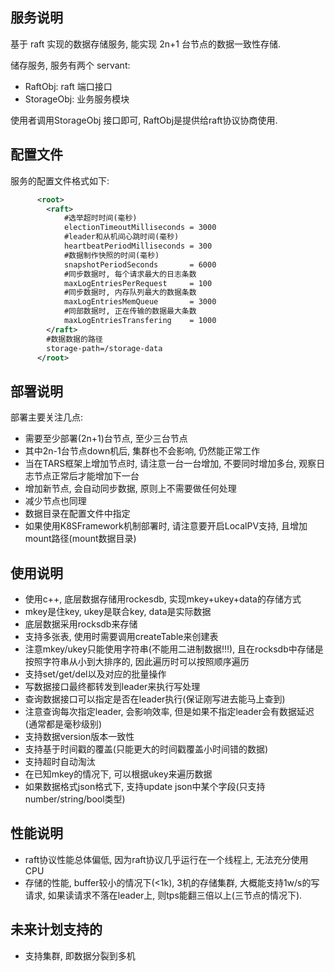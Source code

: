 ## 服务说明

基于 raft 实现的数据存储服务, 能实现 2n+1 台节点的数据一致性存储.

储存服务, 服务有两个 servant:

- RaftObj: raft 端口接口
- StorageObj: 业务服务模块

使用者调用StorageObj 接口即可, RaftObj是提供给raft协议协商使用.

## 配置文件

服务的配置文件格式如下:
```xml
      <root>
        <raft>
            #选举超时时间(毫秒) 
            electionTimeoutMilliseconds = 3000
            #leader和从机间心跳时间(毫秒)
            heartbeatPeriodMilliseconds = 300
            #数据制作快照的时间(毫秒)
            snapshotPeriodSeconds       = 6000
            #同步数据时, 每个请求最大的日志条数
            maxLogEntriesPerRequest     = 100
            #同步数据时, 内存队列最大的数据条数
            maxLogEntriesMemQueue       = 3000
            #同部数据时, 正在传输的数据最大条数
            maxLogEntriesTransfering    = 1000
        </raft>
        #数据数据的路径
        storage-path=/storage-data
      </root>
```

## 部署说明

部署主要关注几点:
- 需要至少部署(2n+1)台节点, 至少三台节点
- 其中2n-1台节点down机后, 集群也不会影响, 仍然能正常工作
- 当在TARS框架上增加节点时, 请注意一台一台增加, 不要同时增加多台, 观察日志节点正常后才能增加下一台
- 增加新节点, 会自动同步数据, 原则上不需要做任何处理
- 减少节点也同理
- 数据目录在配置文件中指定
- 如果使用K8SFramework机制部署时, 请注意要开启LocalPV支持, 且增加mount路径(mount数据目录)

## 使用说明

- 使用c++, 底层数据存储用rockesdb, 实现mkey+ukey+data的存储方式
- mkey是住key, ukey是联合key, data是实际数据
- 底层数据采用rocksdb来存储
- 支持多张表, 使用时需要调用createTable来创建表
- 注意mkey/ukey只能使用字符串(不能用二进制数据!!!), 且在rocksdb中存储是按照字符串从小到大排序的, 因此遍历时可以按照顺序遍历
- 支持set/get/del以及对应的批量操作
- 写数据接口最终都转发到leader来执行写处理
- 查询数据接口可以指定是否在leader执行(保证刚写进去能马上查到)
- 注意查询每次指定leader, 会影响效率, 但是如果不指定leader会有数据延迟(通常都是毫秒级别) 
- 支持数据version版本一致性
- 支持基于时间戳的覆盖(只能更大的时间戳覆盖小时间错的数据)
- 支持超时自动淘汰
- 在已知mkey的情况下, 可以根据ukey来遍历数据
- 如果数据格式json格式下, 支持update json中某个字段(只支持number/string/bool类型)

## 性能说明

- raft协议性能总体偏低, 因为raft协议几乎运行在一个线程上, 无法充分使用CPU
- 存储的性能, buffer较小的情况下(<1k), 3机的存储集群, 大概能支持1w/s的写请求, 如果读请求不落在leader上, 则tps能翻三倍以上(三节点的情况下).

## 未来计划支持的

- 支持集群, 即数据分裂到多机